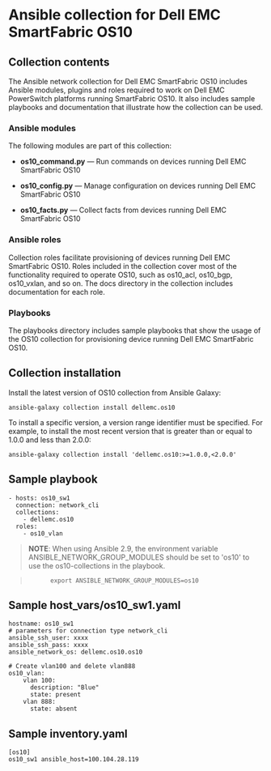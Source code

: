 # Ansible collection for Dell EMC SmartFabric OS10

## Collection contents
The Ansible network collection for Dell EMC SmartFabric OS10 includes Ansible modules, plugins and roles required to work on Dell EMC PowerSwitch platforms running SmartFabric OS10. It also includes sample playbooks and documentation that illustrate how the collection can be used.

### Ansible modules
The following modules are part of this collection:

- **os10_command.py** — Run commands on devices running Dell EMC SmartFabric OS10

- **os10_config.py** — Manage configuration on devices running Dell EMC SmartFabric OS10
  
- **os10_facts.py** — Collect facts from devices running Dell EMC SmartFabric OS10

### Ansible roles
Collection roles facilitate provisioning of devices running Dell EMC SmartFabric OS10. Roles included in the collection cover most of the functionality required to operate OS10, such as os10_acl, os10_bgp, os10_vxlan, and so on. The docs directory in the collection includes documentation for each role.

### Playbooks
The playbooks directory includes sample playbooks that show the usage of the OS10 collection for provisioning
device running Dell EMC SmartFabric OS10.

## Collection installation
Install the latest version of OS10 collection from Ansible Galaxy:

    ansible-galaxy collection install dellemc.os10

To install a specific version, a version range identifier must be specified. For example, to install the most recent version that is greater than or equal to 1.0.0 and less than 2.0.0:

    ansible-galaxy collection install 'dellemc.os10:>=1.0.0,<2.0.0'

## Sample playbook

    - hosts: os10_sw1
      connection: network_cli
      collections:
        - dellemc.os10
      roles:
        - os10_vlan

> **NOTE**: When using Ansible 2.9, the environment variable ANSIBLE_NETWORK_GROUP_MODULES should be set to 'os10' to use the os10-collections in the playbook.

>           export ANSIBLE_NETWORK_GROUP_MODULES=os10

## Sample host_vars/os10_sw1.yaml

    hostname: os10_sw1
    # parameters for connection type network_cli
    ansible_ssh_user: xxxx
    ansible_ssh_pass: xxxx
    ansible_network_os: dellemc.os10.os10

    # Create vlan100 and delete vlan888
    os10_vlan:
        vlan 100:
          description: "Blue"
          state: present
        vlan 888:
          state: absent

## Sample inventory.yaml

    [os10]
    os10_sw1 ansible_host=100.104.28.119
